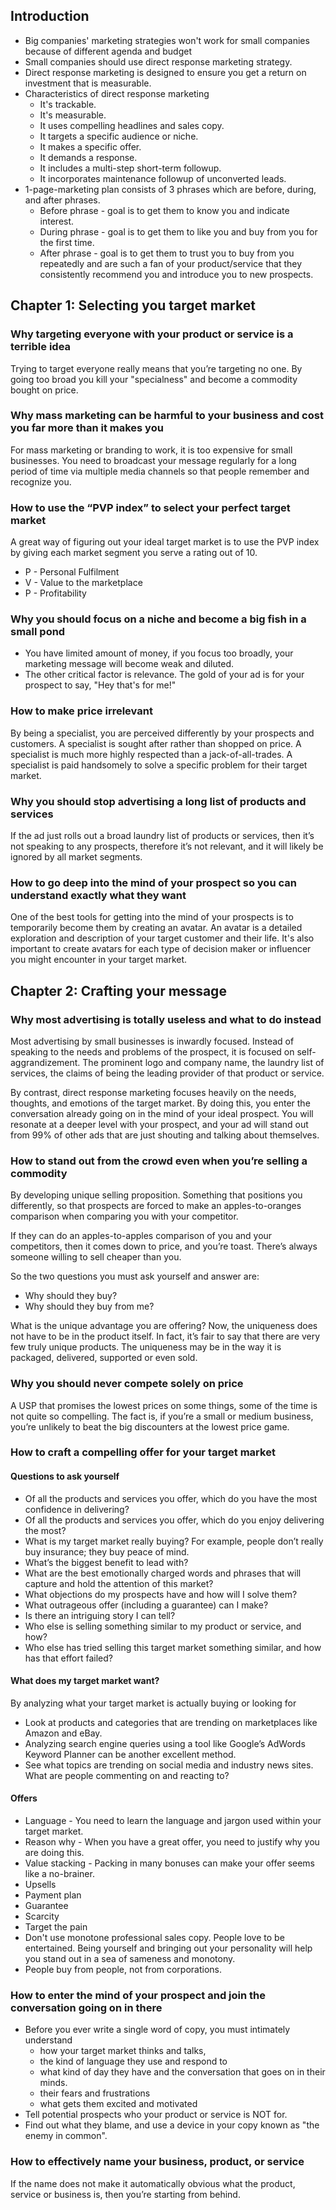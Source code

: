 ## Introduction
- Big companies' marketing strategies won't work for small companies because of different agenda and budget
- Small companies should use direct response marketing strategy.
- Direct response marketing is designed to ensure you get a return on investment that is measurable.
- Characteristics of direct response marketing
  - It's trackable.
  - It's measurable.
  - It uses compelling headlines and sales copy.
  - It targets a specific audience or niche.
  - It makes a specific offer.
  - It demands a response.
  - It includes a multi-step short-term followup.
  - It incorporates maintenance followup of unconverted leads.
- 1-page-marketing plan consists of 3 phrases which are before, during, and after phrases.
  - Before phrase - goal is to get them to know you and indicate interest.
  - During phrase - goal is to get them to like you and buy from you for the first time.
  - After phrase - goal is to get them to trust you to buy from you repeatedly and are such a fan of your product/service that they 
  consistently recommend you and introduce you to new prospects.
  
## Chapter 1: Selecting you target market

### Why targeting everyone with your product or service is a terrible idea
Trying to target everyone really means that you’re targeting no one. By going too broad you kill your "specialness"
and become a commodity bought on price.

### Why mass marketing can be harmful to your business and cost you far more than it makes you
For mass marketing or branding to work, it is too expensive for small businesses. You need to broadcast your message
regularly for a long period of time via multiple media channels so that people remember and recognize you.

### How to use the “PVP index” to select your perfect target market
A great way of figuring out your ideal target market is to use the PVP index by giving each market segment you serve a
rating out of 10.
- P - Personal Fulfilment
- V - Value to the marketplace
- P - Profitability

### Why you should focus on a niche and become a big fish in a small pond
- You have limited amount of money, if you focus too broadly, your marketing message will become weak and diluted.
- The other critical factor is relevance. The gold of your ad is for your prospect to say, "Hey that's for me!"

### How to make price irrelevant
By being a specialist, you are perceived differently by your prospects and customers. A specialist is sought after
rather than shopped on price. A specialist is much more highly respected than a jack-of-all-trades. A specialist is paid
handsomely to solve a specific problem for their target market.

### Why you should stop advertising a long list of products and services
If the ad just rolls out a broad laundry list of products or services, then it’s not speaking to any prospects,
therefore it’s not relevant, and it will likely be ignored by all market segments.
 
### How to go deep into the mind of your prospect so you can understand exactly what they want
One of the best tools for getting into the mind of your prospects is to temporarily become them by creating an avatar.
An avatar is a detailed exploration and description of your target customer and their life.
It's also important to create avatars for each type of decision maker or influencer you might encounter in your target
market.

## Chapter 2: Crafting your message

### Why most advertising is totally useless and what to do instead
Most advertising by small businesses is inwardly focused. Instead of speaking to the needs and problems of the prospect,
it is focused on self-aggrandizement. The prominent logo and company name, the laundry list of services, the claims of
being the leading provider of that product or service.

By contrast, direct response marketing focuses heavily on the needs, thoughts, and emotions of the target market.
By doing this, you enter the conversation already going on in the mind of your ideal prospect. You will resonate at a
deeper level with your prospect, and your ad will stand out from 99% of other ads that are just shouting and talking
about themselves.

### How to stand out from the crowd even when you’re selling a commodity
By developing unique selling proposition. Something that positions you differently, so that prospects are forced to
make an apples-to-oranges comparison when comparing you with your competitor.

If they can do an apples-to-apples comparison of you and your competitors, then it comes down to price, and you’re toast.
There’s always someone willing to sell cheaper than you.

So the two questions you must ask yourself and answer are:
- Why should they buy?
- Why should they buy from me?

What is the unique advantage you are offering? Now, the uniqueness does not have to be in the product itself.
In fact, it’s fair to say that there are very few truly unique products. The uniqueness may be in the way
it is packaged, delivered, supported or even sold.
 
### Why you should never compete solely on price
A USP that promises the lowest prices on some things, some of the time is not quite so compelling.
The fact is, if you’re a small or medium business, you’re unlikely to beat the big discounters at the lowest price game.

### How to craft a compelling offer for your target market
#### Questions to ask yourself
- Of all the products and services you offer, which do you have the most confidence in delivering?
- Of all the products and services you offer, which do you enjoy delivering the most?
- What is my target market really buying? For example, people don’t really buy insurance; they buy peace of mind.
- What’s the biggest benefit to lead with?
- What are the best emotionally charged words and phrases that will capture and hold the attention of this market?
- What objections do my prospects have and how will I solve them?
- What outrageous offer (including a guarantee) can I make? 
- Is there an intriguing story I can tell?
- Who else is selling something similar to my product or service, and how?
- Who else has tried selling this target market something similar, and how has that effort failed? 
 
#### What does my target market want?
By analyzing what your target market is actually buying or looking for
- Look at products and categories that are trending on marketplaces like Amazon and eBay.
- Analyzing search engine queries using a tool like Google’s AdWords Keyword Planner can be another excellent method.
- See what topics are trending on social media and industry news sites. What are people commenting on and reacting to?

#### Offers
- Language - You need to learn the language and jargon used within your target market.
- Reason why - When you have a great offer, you need to justify why you are doing this.
- Value stacking - Packing in many bonuses can make your offer seems like a no-brainer.
- Upsells
- Payment plan
- Guarantee
- Scarcity
- Target the pain
- Don't use monotone professional sales copy. People love to be entertained. Being yourself and bringing out
your personality will help you stand out in a sea of sameness and monotony.
- People buy from people, not from corporations.

### How to enter the mind of your prospect and join the conversation going on in there
- Before you ever write a single word of copy, you must intimately understand
  - how your target market thinks and talks,
  - the kind of language they use and respond to
  - what kind of day they have and the conversation that goes on in their minds.
  - their fears and frustrations
  - what gets them excited and motivated
- Tell potential prospects who your product or service is NOT for.
- Find out what they blame, and use a device in your copy known as "the enemy in common".

### How to effectively name your business, product, or service
If the name does not make it automatically obvious what the product, service or business is, then you’re starting
from behind.
 